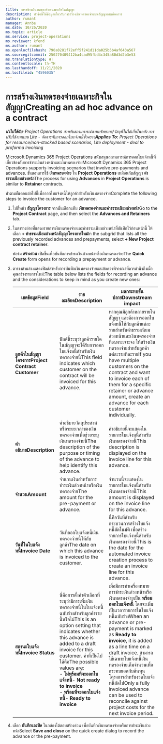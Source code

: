 ```yaml
---
title: การสร้างเงินทดรองจ่ายเฉพาะกิจในสัญญา
description: หัวข้อนี้ให้ข้อมูลเกี่ยวกับการสร้างเงินทดรองจ่ายบนสัญญาตามต้องการ
author: rumant
manager: Annbe
ms.date: 10/26/2020
ms.topic: article
ms.service: project-operations
ms.reviewer: kfend
ms.author: rumant
ms.openlocfilehash: 790a0281f72eff5f241d11da025b5b4af643a567
ms.sourcegitcommit: 250270409412ba4cad95fbd4c345a80d3d2b3e53
ms.translationtype: HT
ms.contentlocale: th-TH
ms.lasthandoff: 11/21/2020
ms.locfileid: "4596035"
---
```

# <a name="creating-an-ad-hoc-advance-on-a-contract"></a><span data-ttu-id="0acea-103">การสร้างเงินทดรองจ่ายเฉพาะกิจในสัญญา</span><span class="sxs-lookup"><span data-stu-id="0acea-103">Creating an ad hoc advance on a contract</span></span>

<span data-ttu-id="0acea-104">_**นำไปใช้กับ:** Project Operations สำหรับสถานการณ์ตามทรัพยากร/วัสดุที่ไม่ได้เก็บในคลัง การปรับใช้งานแบบ Lite - จัดการกับการออกใบแจ้งหนี้ชั่วคราว_</span><span class="sxs-lookup"><span data-stu-id="0acea-104">_**Applies To:** Project Operations for resource/non-stocked based scenarios, Lite deployment - deal to proforma invoicing_</span></span>

<span data-ttu-id="0acea-105">Microsoft Dynamics 365 Project Operations สนับสนุนสถานการณ์การออกใบแจ้งหนี้ที่เกี่ยวข้องกับการชำระเงินล่วงหน้าและเงินทดรองจ่าย</span><span class="sxs-lookup"><span data-stu-id="0acea-105">Microsoft Dynamics 365 Project Operations supports invoicing scenarios that involve pre-payments and advances.</span></span> <span data-ttu-id="0acea-106">ขั้นตอนการใช้ **เงินทดรองจ่าย** ใน **Project Operations** เหมือนกับสัญญา **ค่าธรรมเนียมล่วงหน้า**</span><span class="sxs-lookup"><span data-stu-id="0acea-106">The process for using **Advances** in **Project Operations** is similar to **Retainer** contracts.</span></span> 

<span data-ttu-id="0acea-107">ทำตามขั้นตอนต่อไปนี้เพื่อออกใบแจ้งหนี้ให้ลูกค้าสำหรับเงินทดรองจ่าย</span><span class="sxs-lookup"><span data-stu-id="0acea-107">Complete the following steps to invoice the customer for an advance.</span></span>

1. <span data-ttu-id="0acea-108">ไปที่หน้า **สัญญาโครงการ** จากนั้นเลือกแท็บ **เงินทดรองจ่ายและค่าธรรมเนียมล่วงหน้า**</span><span class="sxs-lookup"><span data-stu-id="0acea-108">Go to the **Project Contract** page, and then select the **Advances and Retainers** tab.</span></span>
2. <span data-ttu-id="0acea-109">ในตารางย่อยที่แสดงรายการเงินทดรองจ่ายและค่าธรรมเนียมล่วงหน้าที่บันทึกไว้ก่อนหน้านี้ ให้เลือก **+ ค่าธรรมเนียมล่วงหน้าสัญญาโครงการใหม่**</span><span class="sxs-lookup"><span data-stu-id="0acea-109">In the subgrid that lists all the previously recorded advances and prepayments, select **+ New Project contract retainer**.</span></span> 

    <span data-ttu-id="0acea-110">ฟอร์ม **สร้างด่วน** เปิดขึ้นเพื่อบันทึกการชำระเงินล่วงหน้าหรือเงินทดรองจ่าย</span><span class="sxs-lookup"><span data-stu-id="0acea-110">The **Quick Create** form opens for recording a prepayment or advance.</span></span>
    
3. <span data-ttu-id="0acea-111">ตารางด้านล่างแสดงฟิลด์สำหรับการบันทึกเงินทดรองจ่ายและข้อควรพิจารณาที่ควรคำนึงถึงเมื่อคุณสร้างรายการใหม่:</span><span class="sxs-lookup"><span data-stu-id="0acea-111">The table below lists the fields for recording an advance and the considerations to keep in mind as you create new ones:</span></span>

    | <span data-ttu-id="0acea-112">เขตข้อมูล</span><span class="sxs-lookup"><span data-stu-id="0acea-112">Field</span></span> | <span data-ttu-id="0acea-113">รายละเอียด</span><span class="sxs-lookup"><span data-stu-id="0acea-113">Description</span></span> | <span data-ttu-id="0acea-114">ผลกระทบขั้นปลาย</span><span class="sxs-lookup"><span data-stu-id="0acea-114">Downstream impact</span></span> |
    | --- | --- | --- |
    | <span data-ttu-id="0acea-115">**ลูกค้าในสัญญาโครงการ**</span><span class="sxs-lookup"><span data-stu-id="0acea-115">**Project Contract Customer**</span></span> | <span data-ttu-id="0acea-116">ฟิลด์นี้ระบุว่าลูกค้ารายใดในสัญญาจะได้รับการออกใบแจ้งหนี้สำหรับเงินทดรองจ่ายนี้</span><span class="sxs-lookup"><span data-stu-id="0acea-116">This field indicates which customer on the contract will be invoiced for this advance.</span></span> | <span data-ttu-id="0acea-117">หากคุณมีลูกค้าหลายรายในสัญญา และต้องการออกใบแจ้งหนี้ให้กับลูกค้าแต่ละรายสำหรับค่าธรรมเนียมล่วงหน้าและเงินทดรองจ่ายที่เฉพาะเจาะจง ให้สร้างเงินทดรองจ่ายสำหรับลูกค้าแต่ละรายทีละราย</span><span class="sxs-lookup"><span data-stu-id="0acea-117">If you have multiple customers on the contract and want to invoice each of them for a specific retainer or advance amount, create an advance for each customer individually.</span></span> |
    | <span data-ttu-id="0acea-118">**คำอธิบาย**</span><span class="sxs-lookup"><span data-stu-id="0acea-118">**Description**</span></span> | <span data-ttu-id="0acea-119">คำอธิบายวัตถุประสงค์หรือระยะเวลาของเงินทดรองจ่ายเพื่อช่วยระบุเงินทดรองจ่ายนี้</span><span class="sxs-lookup"><span data-stu-id="0acea-119">The description of the purpose or timing of the advance to help identify this advance.</span></span> | <span data-ttu-id="0acea-120">คำอธิบายนี้จะแสดงในรายการใบแจ้งหนี้สำหรับเงินทดรองจ่ายนี้</span><span class="sxs-lookup"><span data-stu-id="0acea-120">This description is displayed on the invoice line for this advance.</span></span> |
    | <span data-ttu-id="0acea-121">**จำนวน**</span><span class="sxs-lookup"><span data-stu-id="0acea-121">**Amount**</span></span> | <span data-ttu-id="0acea-122">จำนวนเงินสำหรับการชำระเงินล่วงหน้าหรือเงินทดรองจ่าย</span><span class="sxs-lookup"><span data-stu-id="0acea-122">The amount for the pre-payment or advance.</span></span> | <span data-ttu-id="0acea-123">จำนวนนี้จะแสดงในรายการใบแจ้งหนี้สำหรับเงินทดรองจ่ายนี้</span><span class="sxs-lookup"><span data-stu-id="0acea-123">This amount is displayed on the invoice line for this advance.</span></span> |
    | <span data-ttu-id="0acea-124">**วันที่ในใบแจ้งหนี้**</span><span class="sxs-lookup"><span data-stu-id="0acea-124">**Invoice Date**</span></span> | <span data-ttu-id="0acea-125">วันที่ออกใบแจ้งหนี้เงินทดรองจ่ายนี้ให้กับลูกค้า</span><span class="sxs-lookup"><span data-stu-id="0acea-125">The date on which this advance is invoiced to the customer.</span></span> | <span data-ttu-id="0acea-126">นี่คือวันที่สำหรับกระบวนการสร้างใบแจ้งหนี้อัตโนมัติ เพื่อสร้างรายการใบแจ้งหนี้สำหรับเงินทดรองจ่ายนี้</span><span class="sxs-lookup"><span data-stu-id="0acea-126">This is the date for the automated invoice creation process to create an invoice line for this advance.</span></span> |
    | <span data-ttu-id="0acea-127">**สถานะใบแจ้งหนี้**</span><span class="sxs-lookup"><span data-stu-id="0acea-127">**Invoice Status**</span></span> | <span data-ttu-id="0acea-128">นี่คือการตั้งค่าตัวเลือกที่ระบุว่ามีการเพิ่มเงินทดรองจ่ายนี้ในใบแจ้งหนี้ฉบับร่างสำหรับลูกค้ารายนี้หรือไม่</span><span class="sxs-lookup"><span data-stu-id="0acea-128">This is an option setting that indicates whether this advance is added to a draft invoice for this customer.</span></span> <span data-ttu-id="0acea-129">ค่าที่เป็นไปได้คือ</span><span class="sxs-lookup"><span data-stu-id="0acea-129">The possible values are:</span></span></br><span data-ttu-id="0acea-130">- **ไม่พร้อมที่จะออกใบแจ้งหนี้**</span><span class="sxs-lookup"><span data-stu-id="0acea-130">- **Not ready to invoice**</span></span></br><span data-ttu-id="0acea-131">- **พร้อมที่จะออกใบแจ้งหนี้**</span><span class="sxs-lookup"><span data-stu-id="0acea-131">- **Ready to invoice**</span></span> | <span data-ttu-id="0acea-132">เมื่อมีการทำเครื่องหมายการชำระเงินล่วงหน้าหรือเงินทดรองจ่ายเป็น **พร้อมออกใบแจ้งหนี้** โดยจะเพิ่มเป็นเวลารายการในใบแจ้งหนี้ฉบับร่าง</span><span class="sxs-lookup"><span data-stu-id="0acea-132">When an advance or pre-payment is marked as **Ready to invoice**, it is added as a line time on a draft invoice.</span></span> <span data-ttu-id="0acea-133">สามารถใช้เฉพาะใบแจ้งหนี้เงินทดรองจ่ายเต็มจำนวนเพื่อกระทบยอดกับต้นทุนโครงการสำหรับงวดใบแจ้งหนี้ถัดไป</span><span class="sxs-lookup"><span data-stu-id="0acea-133">Only a fully invoiced advance can be used to reconcile against project costs for the next invoice period.</span></span> |

4. <span data-ttu-id="0acea-134">เลือก **บันทึกและปิด** ในกล่องโต้ตอบสร้างด่วน เพื่อบันทึกเงินทดรองจ่ายหรือการชำระเงินล่วงหน้า</span><span class="sxs-lookup"><span data-stu-id="0acea-134">Select **Save and close** on the quick create dialog to record the advance or the pre-payment.</span></span>
